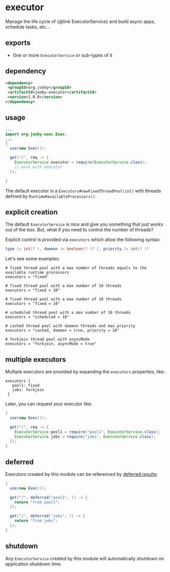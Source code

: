 # executor

Manage the life cycle of {@link ExecutorService} and build async apps, schedule tasks, etc...

## exports

* One or more ```ExecutorService``` or sub-types of it

## dependency

```xml
<dependency>
 <groupId>org.jooby</groupId>
 <artifactId>jooby-executor</artifactId>
 <version>1.0.0</version>
</dependency>
```

## usage

```java
...
import org.jooby.exec.Exec;
...
{
  use(new Exec());

  get("/", req -> {
    ExecutorService executor = require(ExecutorService.class);
    // work with executor
  });

}
```

The default executor is a ```Executors#newFixedThreadPool(int)``` with threads defined by ```Runtime#availableProcessors()```.

## explicit creation

The default ```ExecutorService``` is nice and give you something that just works out of the box. But, what if you need to control the number of threads?

Explicit control is provided via ```executors``` which allow the following syntax:

```java
type (= int)? (, daemon (= boolean)? )? (, priority (= int)? )?
```

Let's see some examples:

```
# fixed thread pool with a max number of threads equals to the available runtime processors
executors = "fixed"
```

```
# fixed thread pool with a max number of 10 threads
executors = "fixed = 10"
```

```
# fixed thread pool with a max number of 10 threads
executors = "fixed = 10"
```

```
# scheduled thread pool with a max number of 10 threads
executors = "scheduled = 10"
```

```
# cached thread pool with daemon threads and max priority
executors = "cached, daemon = true, priority = 10"
```

```
# forkjoin thread pool with asyncMode
executors = "forkjoin, asyncMode = true"
```

## multiple executors

Multiple executors are provided by expanding the ```executors``` properties, like:

```
executors {
   pool1: fixed
   jobs: forkjoin
 }
```

Later, you can request your executor like:

```java
{
  use(new Exec());

  get("/", req -> {
    ExecutorService pool1 = require("pool1", ExecutorService.class);
    ExecutorService jobs = require("jobs", ExecutorService.class);
  });
}
```

## deferred

Executors created by this module can be referenced by [deferred results](/apidocs/org/jooby/Deferred.html):

```java
{
  use(new Exec());

  get("/", deferred("pool1", () -> {
    return "from pool1";
  });

  get("/", deferred("jobs", () -> {
    return "from jobs";
  });
}
```

## shutdown

Any ```ExecutorService``` created by this module will automatically shutdown on application shutdown time.
